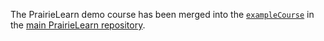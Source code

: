 The PrairieLearn demo course has been merged into the [`exampleCourse`](https://github.com/PrairieLearn/PrairieLearn/tree/master/exampleCourse) in the [main PrairieLearn repository](https://github.com/PrairieLearn/PrairieLearn).
